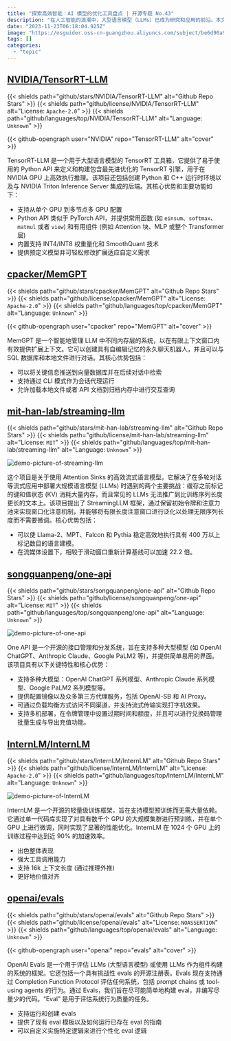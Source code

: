```yaml
---
title: "探索高效智能：AI 模型的优化工具盘点 | 开源专题 No.43"
description: "在人工智能的浪潮中，大型语言模型（LLMs）已成为研究和应用的前沿。本文精选的开源项目都致力于提升这些模型的评估、运行效率和智能交互能力。"
date: "2023-11-23T06:18:04.925Z"
image: "https://osguider.oss-cn-guangzhou.aliyuncs.com/subject/be6d90a95949855da2414a9a9132eaa4.png"
tags: []
categories:
  - "topic"
---
```


## [NVIDIA/TensorRT-LLM](https://github.com/NVIDIA/TensorRT-LLM)

{{< shields path="github/stars/NVIDIA/TensorRT-LLM" alt="Github Repo Stars" >}} {{< shields path="github/license/NVIDIA/TensorRT-LLM" alt="License: `Apache-2.0`" >}} {{< shields path="github/languages/top/NVIDIA/TensorRT-LLM" alt="Language: `Unknown`" >}}

{{< github-opengraph user="NVIDIA" repo="TensorRT-LLM" alt="cover" >}}

TensorRT-LLM 是一个用于大型语言模型的 TensorRT 工具箱，它提供了易于使用的 Python API 来定义和构建包含最先进优化的 TensorRT 引擎，用于在 NVIDIA GPU 上高效执行推理。该项目还包括创建 Python 和 C++ 运行时环境以及与 NVIDIA Triton Inference Server 集成的后端。其核心优势和主要功能如下：

- 支持从单个 GPU 到多节点多 GPU 配置
- Python API 类似于 PyTorch API，并提供常用函数 (如 `einsum`、`softmax`、`matmul` 或者 `view`) 和有用组件 (例如 Attention 块、MLP 或整个 Transformer 层)
- 内置支持 INT4/INT8 权重量化和 SmoothQuant 技术
- 提供预定义模型并可轻松修改扩展适应自定义需求
  
## [cpacker/MemGPT](https://github.com/cpacker/MemGPT)

{{< shields path="github/stars/cpacker/MemGPT" alt="Github Repo Stars" >}} {{< shields path="github/license/cpacker/MemGPT" alt="License: `Apache-2.0`" >}} {{< shields path="github/languages/top/cpacker/MemGPT" alt="Language: `Unknown`" >}}

{{< github-opengraph user="cpacker" repo="MemGPT" alt="cover" >}}

MemGPT 是一个智能地管理 LLM 中不同内存层的系统，以在有限上下文窗口内有效提供扩展上下文。它可以创建具有自编辑记忆的永久聊天机器人，并且可以与 SQL 数据库和本地文件进行对话。其核心优势包括：

- 可以将关键信息推送到向量数据库并在后续对话中检索
- 支持通过 CLI 模式作为会话代理运行
- 允许加载本地文件或者 API 文档到归档内存中进行交互查询
  
## [mit-han-lab/streaming-llm](https://github.com/mit-han-lab/streaming-llm)

{{< shields path="github/stars/mit-han-lab/streaming-llm" alt="Github Repo Stars" >}} {{< shields path="github/license/mit-han-lab/streaming-llm" alt="License: `MIT`" >}} {{< shields path="github/languages/top/mit-han-lab/streaming-llm" alt="Language: `Unknown`" >}}

![demo-picture-of-streaming-llm](https://osguider.oss-cn-guangzhou.aliyuncs.com/subject/c7620847d34bf782b464359695cbfe05.png)

这个项目是关于使用 Attention Sinks 的高效流式语言模型。它解决了在多轮对话等流式应用中部署大规模语言模型 (LLMs) 时遇到的两个主要挑战：缓存之前标记的键和值状态 (KV) 消耗大量内存，而且常见的 LLMs 无法推广到比训练序列长度更长的文本上。该项目提出了 StreamingLLM 框架，通过保留初始令牌和注意力池来实现窗口化注意机制，并能够将有限长度注意窗口进行泛化以处理无限序列长度而不需要微调。核心优势包括：

- 可以使 Llama-2、MPT、Falcon 和 Pythia 稳定高效地执行具有 400 万以上标记数目的语言建模。
- 在流媒体设置下，相较于滑动窗口重新计算基线可以加速 22.2 倍。
  
## [songquanpeng/one-api](https://github.com/songquanpeng/one-api)

{{< shields path="github/stars/songquanpeng/one-api" alt="Github Repo Stars" >}} {{< shields path="github/license/songquanpeng/one-api" alt="License: `MIT`" >}} {{< shields path="github/languages/top/songquanpeng/one-api" alt="Language: `Unknown`" >}}

![demo-picture-of-one-api](https://picgo-daily.oss-cn-guangzhou.aliyuncs.com/picgo-daily/2023/5230780c792ba522622a72d1d1005d56.png)

One API 是一个开源的接口管理和分发系统，旨在支持多种大型模型 (如 OpenAI ChatGPT、Anthropic Claude、Google PaLM2 等)，并提供简单易用的界面。该项目具有以下关键特性和核心优势：

- 支持多种大模型：OpenAI ChatGPT 系列模型、Anthropic Claude 系列模型、Google PaLM2 系列模型等。
- 提供配置镜像以及众多第三方代理服务，包括 OpenAI-SB 和 AI Proxy。
- 可通过负载均衡方式访问不同渠道，并支持流式传输实现打字机效果。
- 支持多机部署，在令牌管理中设置过期时间和额度，并且可以进行兑换码管理批量生成与导出充值功能。
  
## [InternLM/InternLM](https://github.com/InternLM/InternLM)

{{< shields path="github/stars/InternLM/InternLM" alt="Github Repo Stars" >}} {{< shields path="github/license/InternLM/InternLM" alt="License: `Apache-2.0`" >}} {{< shields path="github/languages/top/InternLM/InternLM" alt="Language: `Unknown`" >}}

![demo-picture-of-InternLM](https://osguider.oss-cn-guangzhou.aliyuncs.com/subject/960e11b0e39ab60793a356bcc47d62b5.jpeg)

InternLM 是一个开源的轻量级训练框架，旨在支持模型预训练而无需大量依赖。它通过单一代码库实现了对具有数千个 GPU 的大规模集群进行预训练，并在单个 GPU 上进行微调，同时实现了显著的性能优化。InternLM 在 1024 个 GPU 上的训练过程中达到近 90% 的加速效率。

- 出色整体表现
- 强大工具调用能力
- 支持 16k 上下文长度 (通过推理外推)
- 更好地价值对齐
  
## [openai/evals](https://github.com/openai/evals)

{{< shields path="github/stars/openai/evals" alt="Github Repo Stars" >}} {{< shields path="github/license/openai/evals" alt="License: `NOASSERTION`" >}} {{< shields path="github/languages/top/openai/evals" alt="Language: `Unknown`" >}}

{{< github-opengraph user="openai" repo="evals" alt="cover" >}}

OpenAI Evals 是一个用于评估 LLMs (大型语言模型) 或使用 LLMs 作为组件构建的系统的框架。它还包括一个具有挑战性 evals 的开源注册表。Evals 现在支持通过 Completion Function Protocol 评估任何系统，包括 prompt chains 或 tool-using agents 的行为。通过 Evals，我们旨在尽可能简单地构建 eval，并编写尽量少的代码。“Eval” 是用于评估系统行为质量的任务。

- 支持运行和创建 evals
- 提供了现有 eval 模板以及如何运行已存在 eval 的指南
- 可以自定义实施特定逻辑来进行个性化 eval 逻辑
  
